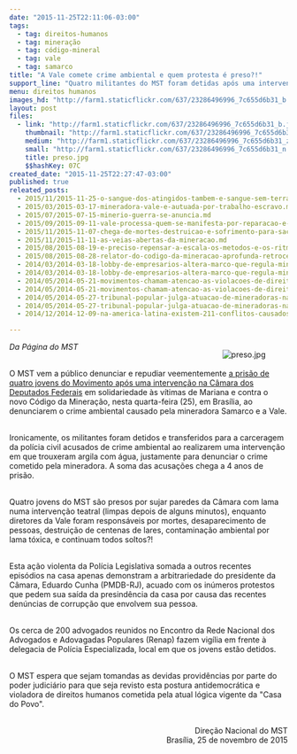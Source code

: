 ```yaml
---
date: "2015-11-25T22:11:06-03:00"
tags:
  - tag: direitos-humanos
  - tag: mineração
  - tag: código-mineral
  - tag: vale
  - tag: samarco
title: "A Vale comete crime ambiental e quem protesta é preso?!"
support_line: "Quatro militantes do MST foram detidas após uma intervenção na Câmara dos Deputados, em Brasília, em solidariedade às vítimas de Mariana."
menu: direitos humanos
images_hd: "http://farm1.staticflickr.com/637/23286496996_7c655d6b31_b.jpg"
layout: post
files:
  - link: "http://farm1.staticflickr.com/637/23286496996_7c655d6b31_b.jpg"
    thumbnail: "http://farm1.staticflickr.com/637/23286496996_7c655d6b31_t.jpg"
    medium: "http://farm1.staticflickr.com/637/23286496996_7c655d6b31_z.jpg"
    small: "http://farm1.staticflickr.com/637/23286496996_7c655d6b31_n.jpg"
    title: preso.jpg
    $$hashKey: 07C
created_date: "2015-11-25T22:27:47-03:00"
published: true
releated_posts:
  - 2015/11/2015-11-25-o-sangue-dos-atingidos-tambem-e-sangue-sem-terra-disse-juventude-em-solidariedade-a-mariana.md
  - 2015/03/2015-03-17-mineradora-vale-e-autuada-por-trabalho-escravo.md
  - 2015/07/2015-07-15-minerio-guerra-se-anuncia.md
  - 2015/09/2015-09-11-vale-processa-quem-se-manifesta-por-reparacao-e-emprego.md
  - 2015/11/2015-11-07-chega-de-mortes-destruicao-e-sofrimento-para-saciar-a-voracidade-da-mineracao.md
  - 2015/11/2015-11-11-as-veias-abertas-da-mineracao.md
  - 2015/08/2015-08-19-e-preciso-repensar-a-escala-os-metodos-e-os-ritmos-de-extracao-mineral-afirma-engenheiro.md
  - 2015/08/2015-08-28-relator-do-codigo-da-mineracao-aprofunda-retrocessos-socioambientais-em-novo-parecer.md
  - 2014/03/2014-03-18-lobby-de-empresarios-altera-marco-que-regula-mineracao-no-brasil.md
  - 2014/03/2014-03-18-lobby-de-empresarios-altera-marco-que-regula-mineracao-no-brasil.md-e
  - 2014/05/2014-05-21-movimentos-chamam-atencao-as-violacoes-de-direitos-pelas-mineradoras.md
  - 2014/05/2014-05-21-movimentos-chamam-atencao-as-violacoes-de-direitos-pelas-mineradoras.md-e
  - 2014/05/2014-05-27-tribunal-popular-julga-atuacao-de-mineradoras-na-america-latina.md
  - 2014/05/2014-05-27-tribunal-popular-julga-atuacao-de-mineradoras-na-america-latina.md-e
  - 2014/12/2014-12-09-na-america-latina-existem-211-conflitos-causados-pela-mineracao.md

---
```

<figure class="image" style="float:right"><img alt="preso.jpg" src="http://farm1.staticflickr.com/637/23286496996_7c655d6b31_b.jpg" />
<figcaption></figcaption>
</figure>

<p><em>Da P&aacute;gina do MST</em></p>

<p><br />
O MST vem a p&uacute;blico denunciar e repudiar veementemente <a href="http://www.mst.org.br/2015/11/25/o-sangue-dos-atingidos-tambem-e-sangue-sem-terra-disse-juventude-em-solidariedade-a-mariana.html" target="_blank">a pris&atilde;o de quatro jovens do Movimento ap&oacute;s uma interven&ccedil;&atilde;o na C&acirc;mara dos Deputados Federais</a> em solidariedade &agrave;s v&iacute;timas de Mariana e contra o novo C&oacute;digo da Minera&ccedil;&atilde;o, nesta quarta-feira (25), em Bras&iacute;lia, ao denunciarem o crime ambiental causado pela mineradora Samarco e a Vale.</p>

<p><br />
Ironicamente, os militantes foram detidos e transferidos para a carceragem da pol&iacute;cia civil acusados de crime ambiental ao realizarem uma interven&ccedil;&atilde;o em que trouxeram argila com &aacute;gua, justamente para denunciar o crime cometido pela mineradora. A soma das acusa&ccedil;&otilde;es chega a 4 anos de pris&atilde;o.</p>

<p><br />
Quatro jovens do MST s&atilde;o presos por sujar paredes da C&acirc;mara com lama numa interven&ccedil;&atilde;o teatral (limpas depois de alguns minutos), enquanto diretores da Vale foram respons&aacute;veis por mortes, desaparecimento de pessoas, destrui&ccedil;&atilde;o de centenas de lares, contamina&ccedil;&atilde;o ambiental por lama t&oacute;xica, e continuam todos soltos?!</p>

<p><br />
Esta a&ccedil;&atilde;o violenta da Pol&iacute;cia Legislativa somada a outros recentes epis&oacute;dios na casa apenas demonstram a arbitrariedade do presidente da C&acirc;mara, Eduardo Cunha (PMDB-RJ), acuado com os in&uacute;meros protestos que pedem sua sa&iacute;da da presind&ecirc;ncia da casa por causa das recentes den&uacute;ncias de corrup&ccedil;&atilde;o que envolvem sua pessoa.</p>

<p><br />
Os cerca de 200 advogados reunidos no Encontro da Rede Nacional dos Advogados e Adovagadas Populares (Renap) fazem vig&iacute;lia em frente &agrave; delegacia de Pol&iacute;cia Especializada, local em que os jovens est&atilde;o detidos.</p>

<p><br />
O MST espera que sejam tomandas as devidas provid&ecirc;ncias por parte do poder judici&aacute;rio para que seja revisto esta postura antidemocr&aacute;tica e violadora de direitos humanos cometida pela atual l&oacute;gica vigente da &quot;Casa do Povo&quot;.</p>

<p style="text-align: right;"><br />
Dire&ccedil;&atilde;o Nacional do MST<br />
Bras&iacute;lia, 25 de novembro de 2015</p>
